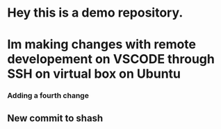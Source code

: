 # Hey this is a demo repository.

# Im making changes with remote developement on VSCODE through SSH on virtual box on Ubuntu 
### Adding a fourth change
## New commit to shash





